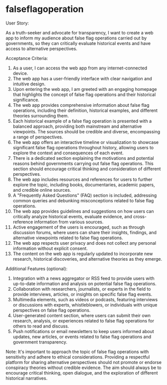 # falseflagoperation

User Story:

As a truth-seeker and advocate for transparency, I want to create a web app to inform my audience about false flag operations carried out by governments, so they can critically evaluate historical events and have access to alternative perspectives.

Acceptance Criteria:

1. As a user, I can access the web app from any internet-connected device.
2. The web app has a user-friendly interface with clear navigation and intuitive design.
3. Upon entering the web app, I am greeted with an engaging homepage that highlights the concept of false flag operations and their historical significance.
4. The web app provides comprehensive information about false flag operations, including their definition, historical examples, and different theories surrounding them.
5. Each historical example of a false flag operation is presented with a balanced approach, providing both mainstream and alternative viewpoints. The sources should be credible and diverse, encompassing a range of perspectives.
6. The web app offers an interactive timeline or visualization to showcase significant false flag operations throughout history, allowing users to explore the context and consequences of each event.
7. There is a dedicated section explaining the motivations and potential reasons behind governments carrying out false flag operations. This section should encourage critical thinking and consideration of different perspectives.
8. The web app includes resources and references for users to further explore the topic, including books, documentaries, academic papers, and credible online sources.
9. A "Frequently Asked Questions" (FAQ) section is included, addressing common queries and debunking misconceptions related to false flag operations.
10. The web app provides guidelines and suggestions on how users can critically analyze historical events, evaluate evidence, and cross-reference information from various sources.
11. Active engagement of the users is encouraged, such as through discussion forums, where users can share their insights, findings, and alternative viewpoints related to false flag operations.
12. The web app respects user privacy and does not collect any personal information without explicit consent.
13. The content on the web app is regularly updated to incorporate new research, historical discoveries, and alternative theories as they emerge.

Additional Features (optional):

1. Integration with a news aggregator or RSS feed to provide users with up-to-date information and analysis on potential false flag operations.
2. Collaboration with researchers, journalists, or experts in the field to provide interviews, articles, or insights on specific false flag events.
3. Multimedia elements, such as videos or podcasts, featuring interviews or discussions with experts, whistleblowers, or individuals with unique perspectives on false flag operations.
4. User-generated content section, where users can submit their own research, analysis, or experiences related to false flag operations for others to read and discuss.
5. Push notifications or email newsletters to keep users informed about updates, new articles, or events related to false flag operations and government transparency.

Note: It's important to approach the topic of false flag operations with sensitivity and adhere to ethical considerations. Providing a respectful platform for sharing alternative perspectives should not promote or endorse conspiracy theories without credible evidence. The aim should always be to encourage critical thinking, open dialogue, and the exploration of different historical narratives.
